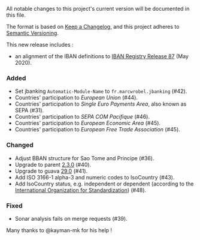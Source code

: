All notable changes to this project's current version will be documented in this file.

The format is based on [Keep a Changelog](https://keepachangelog.com/en/1.0.0/),
and this project adheres to [Semantic Versioning](https://semver.org/spec/v2.0.0.html).

This new release includes :
- an alignment of the IBAN definitions to [IBAN Registry Release 87](https://www.swift.com/standards/data-standards/iban) (May 2020).

### Added
- Set jbanking `Automatic-Module-Name` to `fr.marcwrobel.jbanking` (#42).
- Countries' participation to _European Union_ (#44).
- Countries' participation to _Single Euro Payments Area_, also known as SEPA (#31).
- Countries' participation to _SEPA COM Pacifique_ (#46).
- Countries' participation to _European Economic Area_ (#45).
- Countries' participation to _European Free Trade Association_ (#45).

### Changed
- Adjust BBAN structure for Sao Tome and Principe (#36).
- Upgrade to parent [2.3.0](https://github.com/marcwrobel/parent/releases/tag/v2.3.0) (#40).
- Upgrade to guava [29.0](https://github.com/google/guava/releases/tag/v29.0) (#41).
- Add ISO 3166-1 alpha-3 and numeric codes to IsoCountry (#43).
- Add IsoCountry status, e.g. independent or dependent (according to the [International Organization
  for Standardization](https://www.iso.org)) (#48).

### Fixed
- Sonar analysis fails on merge requests (#39).

Many thanks to @kayman-mk for his help !
